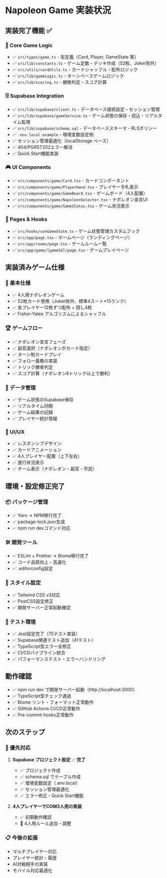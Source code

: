 # Napoleon Game 実装状況

## 実装完了機能 ✅

### 📁 Core Game Logic

- ✅ `src/types/game.ts` - 型定義（Card, Player, GameState 等）
- ✅ `src/lib/constants.ts` - ゲーム定数・デッキ作成（52枚、Joker除外）
- ✅ `src/utils/cardUtils.ts` - カードシャッフル・配布ロジック
- ✅ `src/lib/gameLogic.ts` - ターンベースゲームロジック
- ✅ `src/lib/scoring.ts` - 勝敗判定・スコア計算

### 🗄️ Supabase Integration

- ✅ `src/lib/supabase/client.ts` - データベース接続設定・セッション管理
- ✅ `src/lib/supabase/gameService.ts` - ゲーム状態の保存・読込・リアルタイム監視
- ✅ `src/lib/supabase/schema.sql` - データベーススキーマ・RLSポリシー
- ✅ `.env.local.example` - 環境変数設定例
- ✅ セッション管理最適化（localStorage ベース）
- ✅ 404/PGRST202エラー解消
- ✅ Quick Start機能実装

### 🎮 UI Components

- ✅ `src/components/game/Card.tsx` - カードコンポーネント
- ✅ `src/components/game/PlayerHand.tsx` - プレイヤー手札表示
- ✅ `src/components/game/GameBoard.tsx` - ゲームボード（4人配置）
- ✅ `src/components/game/NapoleonSelector.tsx` - ナポレオン宣言UI
- ✅ `src/components/game/GameStatus.tsx` - ゲーム状況表示

### 📱 Pages & Hooks

- ✅ `src/hooks/useGameState.ts` - ゲーム状態管理カスタムフック
- ✅ `src/app/page.tsx` - ホームページ（ランディングページ）
- ✅ `src/app/rooms/page.tsx` - ゲームルーム一覧
- ✅ `src/app/game/[gameId]/page.tsx` - ゲームプレイページ

## 実装済みゲーム仕様

### 🎴 基本仕様

- ✅ 4人用ナポレオンゲーム
- ✅ 52枚カード使用（Joker除外、標準4スート×13ランク）
- ✅ 各プレイヤー12枚ずつ配布 + 隠し4枚
- ✅ Fisher-Yates アルゴリズムによるシャッフル

### 🏆 ゲームフロー

- ✅ ナポレオン宣言フェーズ
- ✅ 副官選択（ナポレオンがカード指定）
- ✅ ターン制カードプレイ
- ✅ フォロー義務の実装
- ✅ トリック勝者判定
- ✅ スコア計算（ナポレオン8トリック以上で勝利）

### 💾 データ管理

- ✅ ゲーム状態のSupabase保存
- ✅ リアルタイム同期
- ✅ ゲーム結果の記録
- ✅ プレイヤー統計情報

### 🎨 UI/UX

- ✅ レスポンシブデザイン
- ✅ カードアニメーション
- ✅ 4人プレイヤー配置（上下左右）
- ✅ 進行状況表示
- ✅ チーム表示（ナポレオン・副官・市民）

## 環境・設定修正完了

### 📦 パッケージ管理

- ✅ Yarn → NPM移行完了
- ✅ package-lock.json生成
- ✅ npm run devコマンド対応

### 🛠️ 開発ツール

- ✅ ESLint + Prettier → Biome移行完了
- ✅ コード品質向上・高速化
- ✅ .editorconfig設定

### 🎨 スタイル設定

- ✅ Tailwind CSS v3対応
- ✅ PostCSS設定修正
- ✅ 開発サーバー正常起動確認

### 🧪 テスト環境

- ✅ Jest設定完了（75テスト実装）
- ✅ Supabase関連テスト追加（41テスト）
- ✅ TypeScript型エラー全修正
- ✅ CI/CDパイプライン統合
- ✅ パフォーマンステスト・エラーハンドリング

## 動作確認

- ✅ npm run dev で開発サーバー起動（http://localhost:3000）
- ✅ TypeScript型チェック通過
- ✅ Biome リント・フォーマット正常動作
- ✅ GitHub Actions CI/CD正常動作
- ✅ Pre-commit hooks正常動作

## 次のステップ

### 🚧 優先対応

1. **Supabase プロジェクト設定** ✅ **完了**
   - ✅ プロジェクト作成
   - ✅ schema.sql でテーブル作成
   - ✅ 環境変数設定（.env.local）
   - ✅ セッション管理最適化
   - ✅ エラー修正・Quick Start機能

2. **4人プレイヤーでCOM3人用の実装**
   - ✅ 初期動作確認
   - 🚧 4人用ルール追加・調整

### 📋 今後の拡張

- マルチプレイヤー対応
- プレイヤー統計・履歴
- AI対戦相手の実装
- モバイル対応最適化
